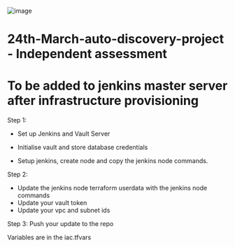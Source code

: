 
![image](https://github.com/user-attachments/assets/3fd22c52-f6a8-4b6b-80ba-cb75e157d41d)


# 24th-March-auto-discovery-project - Independent assessment
# To be added to jenkins master server after infrastructure provisioning
<!-- #sudo cat <<EOT>> /etc/docker/daemon.json
{
  "insecure-registries" : ["${var.nexus-ip}:8085"]
}
EOT -->


Step 1: 
- Set up Jenkins and Vault Server
  <!-- Install necessary plugins to extend jenkins functionalities
    Docker, Sonarqube scanner, Slack, maven-integratio, pipeline stage view, terraform, nexus artifact uploader, owaps, owaps zap
   -->

- Initialise vault and store database credentials
- Setup jenkins, create node and copy the jenkins node commands.

Step 2:

- Update the jenkins node terraform userdata with the jenkins node commands
- Update your vault token
- Update your vpc and subnet ids

Step 3:
Push your update to the repo


Variables are in the iac.tfvars


